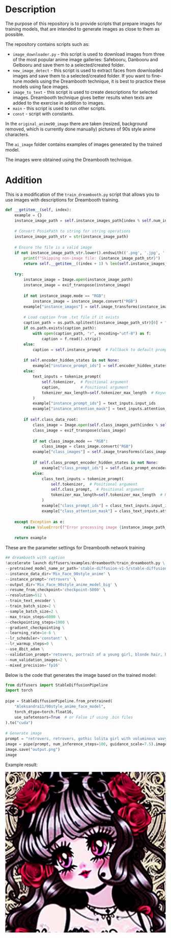 # Description

The purpose of this repository is to provide scripts that prepare images for training models, that
are intended to generate images as close to them as possible.

The repository contains scripts such as:
* `image_downloader.py` - this script is used to download images from three of the 
most popular anime image galleries: Safebooru, Danbooru and Gelbooru and save them to a selected/created folder.
* `new_image_detect` - this script is used to extract faces from downloaded images and save them to a selected/created folder. 
If you want to fine-tune models using the Dreambooth technique, it is best to practice these models using face images.
* `image_to_text` - this script is used to create descriptions for selected images. 
Dreambooth technique gives better results when texts are added to the exercise in addition to images.
* `main` - this script is used to run other scripts.
* `const` - script with constants.

In the `original_anime90_image` there are taken (resized, background removed, which is currently done manually) 
pictures of 90s style anime characters.

The `ai_image` folder contains examples of images generated by the trained model. 

The images were obtained using the Dreambooth technique.

# Addition

This is a modification of the `train_dreambooth.py` script that allows you to 
use images with descriptions for Dreambooth training.


```python
def __getitem__(self, index):
    example = {}
    instance_image_path = self.instance_images_path[index % self.num_instance_images]

    # Convert PosixPath to string for string operations
    instance_image_path_str = str(instance_image_path)

    # Ensure the file is a valid image
    if not instance_image_path_str.lower().endswith(('.png', '.jpg', '.jpeg')):
        print(f"Skipping non-image file: {instance_image_path_str}")
        return self.__getitem__((index + 1) % len(self.instance_images_path))  # Skip to the next image

    try:
        instance_image = Image.open(instance_image_path)
        instance_image = exif_transpose(instance_image)

        if not instance_image.mode == "RGB":
            instance_image = instance_image.convert("RGB")
        example["instance_images"] = self.image_transforms(instance_image)

        # Load caption from .txt file if it exists
        caption_path = os.path.splitext(instance_image_path_str)[0] + ".txt"
        if os.path.exists(caption_path):
            with open(caption_path, "r", encoding="utf-8") as f:
                caption = f.read().strip()
        else:
            caption = self.instance_prompt  # Fallback to default prompt

        if self.encoder_hidden_states is not None:
            example["instance_prompt_ids"] = self.encoder_hidden_states
        else:
            text_inputs = tokenize_prompt(
                self.tokenizer,  # Positional argument
                caption,         # Positional argument
                tokenizer_max_length=self.tokenizer_max_length  # Keyword argument
            )
            example["instance_prompt_ids"] = text_inputs.input_ids
            example["instance_attention_mask"] = text_inputs.attention_mask

        if self.class_data_root:
            class_image = Image.open(self.class_images_path[index % self.num_class_images])
            class_image = exif_transpose(class_image)

            if not class_image.mode == "RGB":
                class_image = class_image.convert("RGB")
            example["class_images"] = self.image_transforms(class_image)

            if self.class_prompt_encoder_hidden_states is not None:
                example["class_prompt_ids"] = self.class_prompt_encoder_hidden_states
            else:
                class_text_inputs = tokenize_prompt(
                    self.tokenizer,  # Positional argument
                    self.class_prompt,  # Positional argument
                    tokenizer_max_length=self.tokenizer_max_length  # Keyword argument
                )
                example["class_prompt_ids"] = class_text_inputs.input_ids
                example["class_attention_mask"] = class_text_inputs.attention_mask

    except Exception as e:
        raise ValueError(f"Error processing image {instance_image_path_str}: {e}")

    return example
```

These are the parameter settings for Dreambooth network training

```python
## dreambooth with caption
!accelerate launch diffusers/examples/dreambooth/train_dreambooth.py \
--pretrained_model_name_or_path='stable-diffusion-v1-5/stable-diffusion-v1-5' \
--instance_data_dir='Mix_Face_90style_anime' \
--instance_prompt='retrovers' \
--output_dir='Mix_Face_90style_anime_model_big' \
--resume_from_checkpoint='checkpoint-5000' \
--resolution=512 \
--train_text_encoder \
--train_batch_size=2 \
--sample_batch_size=2 \
--max_train_steps=6000 \
--checkpointing_steps=1000 \
--gradient_checkpointing \
--learning_rate=1e-6 \
--lr_scheduler='constant' \
--lr_warmup_steps=0 \
--use_8bit_adam \
--validation_prompt='retovers, portrait of a young girl, blonde hair, blue eyes' \
--num_validation_images=2 \
--mixed_precision='fp16'

```

Below is the code that generates the image based on the trained model:

```python
from diffusers import StableDiffusionPipeline
import torch

pipe = StableDiffusionPipeline.from_pretrained(
    "Aleksandra11/90style_anime_face_model",
    torch_dtype=torch.float16,
    use_safetensors=True  # or False if using .bin files
).to("cuda")

# Generate image
prompt = "retrovers, retrovers, gothic lolita girl with voluminous wavy hair, red roses woven into hair, porcelain doll face, dramatic eye makeup, frilly black lace dress with corset, large sparkling eyes, melancholic expression, dark victorian background, ornate details, soft lighting, ultra-detailed, high resolution, baroque elegance"
image = pipe(prompt, num_inference_steps=100, guidance_scale=7.5).images[0]
image.save("output.png")
image
```
Example result:

![Image](output.png)